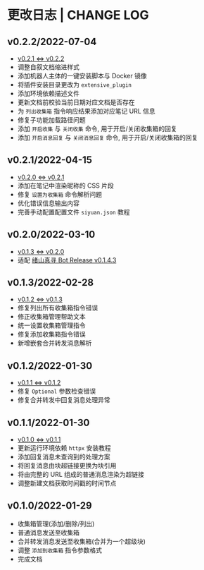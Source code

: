 # 更改日志 | CHANGE LOG

## v0.2.2/2022-07-04

- [v0.2.1 <=> v0.2.2](https://github.com/Zuoqiu-Yingyi/zhenxun-bot-plugin-siyuan/compare/v0.2.1...v0.2.2)
- 调整自叙文档缩进样式
- 添加机器人主体的一键安装脚本与 Docker 镜像
- 将插件安装目录更改为 `extensive_plugin`
- 添加环境依赖描述文件
- 更新文档前校验当前日期对应文档是否存在
- 为 `列出收集箱` 指令响应结果添加对应笔记 URL 信息
- 修复子功能加载路径问题
- 添加 `开启收集` 与 `关闭收集` 命令, 用于开启/关闭收集箱的回复
- 添加 `开启消息回复` 与 `关闭消息回复` 命令, 用于开启/关闭收集箱的回复

## v0.2.1/2022-04-15

- [v0.2.0 <=> v0.2.1](https://github.com/Zuoqiu-Yingyi/zhenxun-bot-plugin-siyuan/compare/v0.2.0...v0.2.1)
- 添加在笔记中渲染昵称的 CSS 片段
- 修复 `设置为收集箱` 命令解析问题
- 优化错误信息输出内容
- 完善手动配置配置文件 `siyuan.json` 教程

## v0.2.0/2022-03-10

- [v0.1.3 <=> v0.2.0](https://github.com/Zuoqiu-Yingyi/zhenxun-bot-plugin-siyuan/compare/v0.1.3...v0.2.0)
- 适配 [绪山真寻 Bot Release v0.1.4.3](https://github.com/HibiKier/zhenxun_bot/releases/tag/0.1.4.3)

## v0.1.3/2022-02-28

- [v0.1.2 <=> v0.1.3](https://github.com/Zuoqiu-Yingyi/zhenxun-bot-plugin-siyuan/compare/v0.1.2...v0.1.3)
- 修复列出所有收集箱指令错误
- 修正收集箱管理帮助文本
- 统一设置收集箱管理指令
- 修复添加收集箱指令错误
- 新增嵌套合并转发消息解析

## v0.1.2/2022-01-30

- [v0.1.1 <=> v0.1.2](https://github.com/Zuoqiu-Yingyi/zhenxun-bot-plugin-siyuan/compare/v0.1.1...v0.1.2)
- 修复 `Optional` 参数检查错误
- 修复合并转发中回复消息处理异常

## v0.1.1/2022-01-30

- [v0.1.0 <=> v0.1.1](https://github.com/Zuoqiu-Yingyi/zhenxun-bot-plugin-siyuan/compare/v0.1.0...v0.1.1)
- 更新运行环境依赖 `httpx` 安装教程
- 添加回复消息未查询到的处理方案
- 将回复消息由块超链接更换为块引用
- 将由完整的 URL 组成的普通消息渲染为超链接
- 调整新建文档获取时间戳的时间节点

## v0.1.0/2022-01-29

- 收集箱管理(添加/删除/列出)
- 普通消息发送至收集箱
- 合并转发消息发送至收集箱(合并为一个超级块)
- 调整 `添加到收集箱` 指令参数格式
- 完成文档

